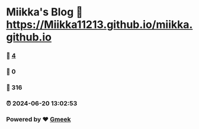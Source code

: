 # Miikka's Blog :link: https://Miikka11213.github.io/miikka.github.io 
### :page_facing_up: [4](https://Miikka11213.github.io/miikka.github.io/tag.html) 
### :speech_balloon: 0 
### :hibiscus: 316 
### :alarm_clock: 2024-06-20 13:02:53 
### Powered by :heart: [Gmeek](https://github.com/Meekdai/Gmeek)
